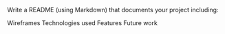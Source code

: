 Write a README (using Markdown) that documents your project including:

Wireframes
Technologies used
Features
Future work